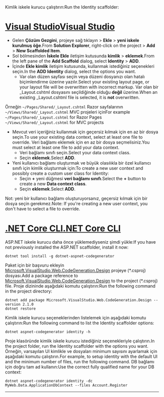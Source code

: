 <span data-ttu-id="d9f0e-101">Kimlik iskele kurucu çalıştırın:</span><span class="sxs-lookup"><span data-stu-id="d9f0e-101">Run the Identity scaffolder:</span></span>

# <a name="visual-studiotabvisual-studio"></a>[<span data-ttu-id="d9f0e-102">Visual Studio</span><span class="sxs-lookup"><span data-stu-id="d9f0e-102">Visual Studio</span></span>](#tab/visual-studio) 

* <span data-ttu-id="d9f0e-103">Gelen **Çözüm Gezgini**, projeye sağ tıklayın > **Ekle** > **yeni iskele kurulmuş öğe**.</span><span class="sxs-lookup"><span data-stu-id="d9f0e-103">From **Solution Explorer**, right-click on the project > **Add** > **New Scaffolded Item**.</span></span>
* <span data-ttu-id="d9f0e-104">Sol bölmesinden **İskele Ekle** iletişim kutusunda **kimlik** > **eklemek**.</span><span class="sxs-lookup"><span data-stu-id="d9f0e-104">From the left pane of the **Add Scaffold** dialog, select **Identity** > **ADD**.</span></span>
* <span data-ttu-id="d9f0e-105">İçinde **Ekle kimlik** iletişim kutusunda, kullanmak istediğiniz seçenekleri seçin.</span><span class="sxs-lookup"><span data-stu-id="d9f0e-105">In the **ADD Identity** dialog, select the options you want.</span></span>
  * <span data-ttu-id="d9f0e-106">Var olan düzen sayfası seçin veya düzeni dosyanızı olan hatalı biçimlendirme üzerine yazılır.</span><span class="sxs-lookup"><span data-stu-id="d9f0e-106">Select your existing layout page, or your layout file will be overwritten with incorrect markup.</span></span> <span data-ttu-id="d9f0e-107">Var olan bir _Layout.cshtml dosyasını seçildiğinde olduğu **değil** üzerine.</span><span class="sxs-lookup"><span data-stu-id="d9f0e-107">When an existing _Layout.cshtml file is selected, it is **not** overwritten.</span></span>

 <span data-ttu-id="d9f0e-108">Örneğin `~/Pages/Shared/_Layout.cshtml` Razor sayfalarının `~/Views/Shared/_Layout.cshtml` MVC projeleri için</span><span class="sxs-lookup"><span data-stu-id="d9f0e-108">For example `~/Pages/Shared/_Layout.cshtml` for Razor Pages `~/Views/Shared/_Layout.cshtml` for MVC projects</span></span> 
* <span data-ttu-id="d9f0e-109">Mevcut veri içeriğiniz kullanmak için geçersiz kılmak için en az bir dosya seçin.</span><span class="sxs-lookup"><span data-stu-id="d9f0e-109">To use your existing data context, select at least one file to override.</span></span> <span data-ttu-id="d9f0e-110">Veri bağlamı eklemek için en az bir dosya seçmelisiniz.</span><span class="sxs-lookup"><span data-stu-id="d9f0e-110">You must select at least one file to add your data context.</span></span> 
  * <span data-ttu-id="d9f0e-111">Veri bağlamı sınıfı seçin.</span><span class="sxs-lookup"><span data-stu-id="d9f0e-111">Select your data context class.</span></span>
  * <span data-ttu-id="d9f0e-112">Seçin **eklemek**.</span><span class="sxs-lookup"><span data-stu-id="d9f0e-112">Select **ADD**.</span></span>
* <span data-ttu-id="d9f0e-113">Yeni kullanıcı bağlamı oluşturmak ve büyük olasılıkla bir özel kullanıcı sınıfı için kimlik oluşturmak için:</span><span class="sxs-lookup"><span data-stu-id="d9f0e-113">To create a new user context and possibly create a custom user class for Identity:</span></span>
  * <span data-ttu-id="d9f0e-114">Seçin **+** yeni düğmesi **veri bağlamı sınıfı**.</span><span class="sxs-lookup"><span data-stu-id="d9f0e-114">Select the **+** button to create a new **Data context class**.</span></span>
  * <span data-ttu-id="d9f0e-115">Seçin **eklemek**.</span><span class="sxs-lookup"><span data-stu-id="d9f0e-115">Select **ADD**.</span></span>
  
<span data-ttu-id="d9f0e-116">Not: yeni bir kullanıcı bağlamı oluşturuyorsanız, geçersiz kılmak için bir dosya seçin gerekmez.</span><span class="sxs-lookup"><span data-stu-id="d9f0e-116">Note: If you're creating a new user context, you don't have to select a file to override.</span></span>

# <a name="net-core-clitabnetcore-cli"></a>[<span data-ttu-id="d9f0e-117">.NET Core CLI</span><span class="sxs-lookup"><span data-stu-id="d9f0e-117">.NET Core CLI</span></span>](#tab/netcore-cli)

<span data-ttu-id="d9f0e-118">ASP.NET iskele kurucu daha önce yüklemediyseniz şimdi yükle:</span><span class="sxs-lookup"><span data-stu-id="d9f0e-118">If you have not previously installed the ASP.NET scaffolder, install it now:</span></span>

```cli
dotnet tool install -g dotnet-aspnet-codegenerator
```

<span data-ttu-id="d9f0e-119">Paket için bir başvuru ekleyin [Microsoft.VisualStudio.Web.CodeGeneration.Design](https://www.nuget.org/packages/Microsoft.VisualStudio.Web.CodeGeneration.Design/) projeye (\*.csproj) dosyası.</span><span class="sxs-lookup"><span data-stu-id="d9f0e-119">Add a package reference to [Microsoft.VisualStudio.Web.CodeGeneration.Design](https://www.nuget.org/packages/Microsoft.VisualStudio.Web.CodeGeneration.Design/) to the project (\*.csproj) file.</span></span> <span data-ttu-id="d9f0e-120">Proje dizininde aşağıdaki komutu çalıştırın:</span><span class="sxs-lookup"><span data-stu-id="d9f0e-120">Run the following command in the project directory:</span></span>

```cli
dotnet add package Microsoft.VisualStudio.Web.CodeGeneration.Design --version 2.1.0
dotnet restore
```

<span data-ttu-id="d9f0e-121">Kimlik iskele kurucu seçeneklerinden listelemek için aşağıdaki komutu çalıştırın:</span><span class="sxs-lookup"><span data-stu-id="d9f0e-121">Run the following command to list the Identity scaffolder options:</span></span>

```cli
dotnet aspnet-codegenerator identity -h
```

<span data-ttu-id="d9f0e-122">Proje klasöründe kimlik iskele kurucu istediğiniz seçenekleriyle çalıştırın.</span><span class="sxs-lookup"><span data-stu-id="d9f0e-122">In the project folder, run the Identity scaffolder with the options you want.</span></span> <span data-ttu-id="d9f0e-123">Örneğin, varsayılan UI kimlikle ve dosyaları minimum sayısını ayarlamak için aşağıdaki komutu çalıştırın.</span><span class="sxs-lookup"><span data-stu-id="d9f0e-123">For example, to setup identity with the default UI and the minimum number of files, run the following command.</span></span> <span data-ttu-id="d9f0e-124">DB bağlamı için doğru tam ad kullanın:</span><span class="sxs-lookup"><span data-stu-id="d9f0e-124">Use the correct fully qualified name for your DB context:</span></span>

```cli
dotnet aspnet-codegenerator identity -dc MyWeb.Data.ApplicationDbContext --files Account.Register
```
-------------
